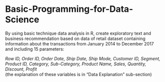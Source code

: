 # Basic-Programming-for-Data-Science

By using basic technique data analysis in R, create exploratory text and business recommendation based on data of retail dataset containing information about the transactions from January 2014 to December 2017 and including 15 parameters:  <br /> 

*Row ID, Order ID, Order Date, Ship Date, Ship Mode, Customer ID, Segment, Product ID, Category, Sub-Category, Product Name, Sales, Quantity, Discount, Profit*<br />
(the explanation of these variables is in “Data Explanation” sub-section)
